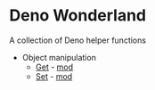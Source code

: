 # Deno Wonderland

A collection of Deno helper functions

- Object manipulation
	- [Get](/get) - [mod](get/mod.ts)
	- [Set](/set) - [mod](set/mod.ts)

